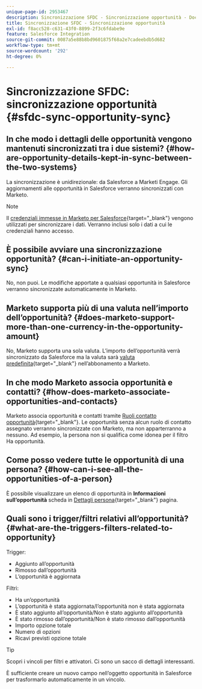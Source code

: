 ```yaml
---
unique-page-id: 2953467
description: Sincronizzazione SFDC - Sincronizzazione opportunità - Documenti Marketo - Documentazione del prodotto
title: Sincronizzazione SFDC - Sincronizzazione opportunità
exl-id: f8acc528-c631-43f0-8899-2f3c6fdabe9e
feature: Salesforce Integration
source-git-commit: 0087a5e88b8bd9601875f68a2e7cadeebdb5d682
workflow-type: tm+mt
source-wordcount: '292'
ht-degree: 0%

---
```


# Sincronizzazione SFDC: sincronizzazione opportunità {#sfdc-sync-opportunity-sync}

## In che modo i dettagli delle opportunità vengono mantenuti sincronizzati tra i due sistemi? {#how-are-opportunity-details-kept-in-sync-between-the-two-systems}

La sincronizzazione è unidirezionale: da Salesforce a Marketi Engage. Gli aggiornamenti alle opportunità in Salesforce verranno sincronizzati con Marketo.

>[!NOTE]
>
>Il [credenziali immesse in Marketo per Salesforce](/help/marketo/product-docs/crm-sync/salesforce-sync/setup/enterprise-unlimited-edition/step-2-of-3-create-a-salesforce-user-for-marketo-enterprise-unlimited.md){target="_blank"} vengono utilizzati per sincronizzare i dati. Verranno inclusi solo i dati a cui le credenziali hanno accesso.

## È possibile avviare una sincronizzazione opportunità? {#can-i-initiate-an-opportunity-sync}

No, non puoi. Le modifiche apportate a qualsiasi opportunità in Salesforce verranno sincronizzate automaticamente in Marketo.

## Marketo supporta più di una valuta nell’importo dell’opportunità? {#does-marketo-support-more-than-one-currency-in-the-opportunity-amount}

No, Marketo supporta una sola valuta. L’importo dell’opportunità verrà sincronizzato da Salesforce ma la valuta sarà [valuta predefinita](/help/marketo/product-docs/administration/settings/set-default-location-settings-for-a-subscription.md#set-the-default-currency-settings-for-a-subscription){target="_blank"} nell’abbonamento a Marketo.

## In che modo Marketo associa opportunità e contatti? {#how-does-marketo-associate-opportunities-and-contacts}

Marketo associa opportunità e contatti tramite [Ruoli contatto opportunità](https://help.salesforce.com/HTViewHelpDoc?id=contactroles.htm){target="_blank"}. Le opportunità senza alcun ruolo di contatto assegnato verranno sincronizzate con Marketo, ma non apparterranno a nessuno. Ad esempio, la persona non si qualifica come idonea per il filtro Ha opportunità.

## Come posso vedere tutte le opportunità di una persona? {#how-can-i-see-all-the-opportunities-of-a-person}

È possibile visualizzare un elenco di opportunità in **Informazioni sull’opportunità** scheda in [Dettagli persona](/help/marketo/product-docs/core-marketo-concepts/smart-lists-and-static-lists/managing-people-in-smart-lists/using-the-person-detail-page.md){target="_blank"} pagina.

## Quali sono i trigger/filtri relativi all’opportunità? {#what-are-the-triggers-filters-related-to-opportunity}

Trigger:

* Aggiunto all’opportunità
* Rimosso dall’opportunità
* L’opportunità è aggiornata

Filtri:

* Ha un’opportunità
* L’opportunità è stata aggiornata/l’opportunità non è stata aggiornata
* È stato aggiunto all’opportunità/Non è stato aggiunto all’opportunità
* È stato rimosso dall’opportunità/Non è stato rimosso dall’opportunità
* Importo opzione totale
* Numero di opzioni
* Ricavi previsti opzione totale

>[!TIP]
>
>Scopri i vincoli per filtri e attivatori. Ci sono un sacco di dettagli interessanti.
>
>È sufficiente creare un nuovo campo nell’oggetto opportunità in Salesforce per trasformarlo automaticamente in un vincolo.
